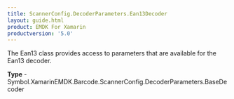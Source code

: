 ```yaml
---
title: ScannerConfig.DecoderParameters.Ean13Decoder
layout: guide.html 
product: EMDK For Xamarin 
productversion: '5.0' 
---
```

The Ean13 class provides access to parameters that are available for the Ean13 decoder.

**Type** - Symbol.XamarinEMDK.Barcode.ScannerConfig.DecoderParameters.BaseDecoder



